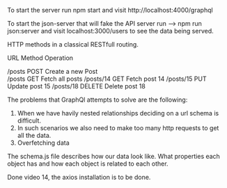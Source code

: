 To start the server run npm start and visit http://localhost:4000/graphql

To start the json-server that will fake the API server
run --> npm run json:server and visit localhost:3000/users to see the data being served.

HTTP methods in a classical RESTfull routing.

 URL          Method      Operation

/posts        POST        Create a new Post        
/posts        GET         Fetch all posts
/posts/14     GET         Fetch post 14
/posts/15     PUT         Update post 15
/posts/18     DELETE      Delete post 18

The problems that GraphQl attempts to solve are the following:

1. When we have havily nested relationships deciding on a url schema is difficult.
2. In such scenarios we also need to make too many http requests to get all the data.
3. Overfetching data 

The schema.js file describes how our data look like. What properties each object
has and how each object is related to each other.

Done video 14, the axios installation is to be done.